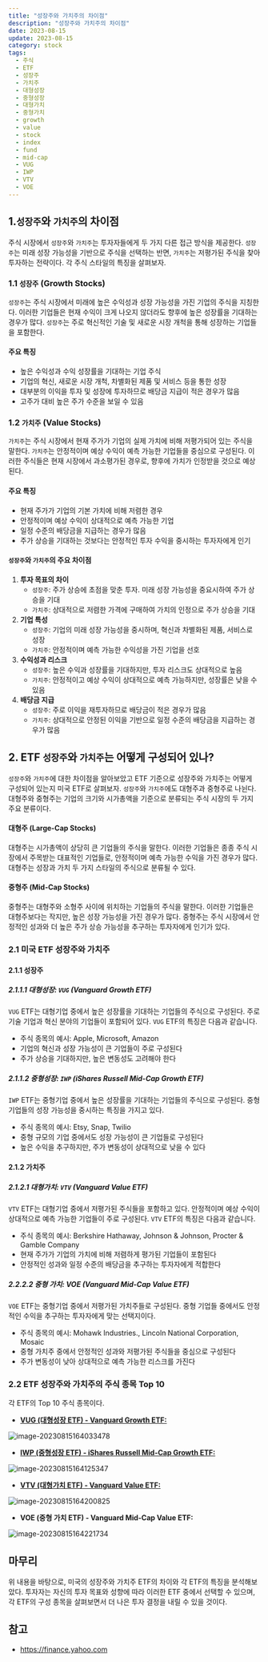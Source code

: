 ```yaml
---
title: "성장주와 가치주의 차이점"
description: "성장주와 가치주의 차이점"
date: 2023-08-15
update: 2023-08-15
category: stock
tags:
  - 주식
  - ETF
  - 성장주
  - 가치주
  - 대형성장
  - 중형성장
  - 대형가치
  - 중형가치
  - growth
  - value
  - stock
  - index
  - fund
  - mid-cap
  - VUG
  - IWP
  - VTV
  - VOE
---
```


## 1.`성장주`와 `가치주`의 차이점

주식 시장에서 `성장주`와 `가치주`는 투자자들에게 두 가지 다른 접근 방식을 제공한다. `성장주`는 미래 성장 가능성을 기반으로 주식을 선택하는 반면, `가치주`는 저평가된 주식을 찾아 투자하는 전략이다. 각 주식 스타일의 특징을 살펴보자.

### 1.1 `성장주` (Growth Stocks)

`성장주`는 주식 시장에서 미래에 높은 수익성과 성장 가능성을 가진 기업의 주식을 지칭한다. 이러한 기업들은 현재 수익이 크게 나오지 않더라도 향후에 높은 성장률을 기대하는 경우가 많다. `성장주`는 주로 혁신적인 기술 및 새로운 시장 개척을 통해 성장하는 기업들을 포함한다.

#### 주요 특징

- 높은 수익성과 수익 성장률을 기대하는 기업 주식
- 기업의 혁신, 새로운 시장 개척, 차별화된 제품 및 서비스 등을 통한 성장
- 대부분의 이익을 투자 및 성장에 투자하므로 배당금 지급이 적은 경우가 많음
- 고주가 대비 높은 주가 수준을 보일 수 있음

### 1.2 `가치주` (Value Stocks)

`가치주`는 주식 시장에서 현재 주가가 기업의 실제 가치에 비해 저평가되어 있는 주식을 말한다. `가치주`는 안정적이며 예상 수익이 예측 가능한 기업들을 중심으로 구성된다. 이러한 주식들은 현재 시장에서 과소평가된 경우로, 향후에 가치가 인정받을 것으로 예상된다.

#### 주요 특징

- 현재 주가가 기업의 기본 가치에 비해 저렴한 경우
- 안정적이며 예상 수익이 상대적으로 예측 가능한 기업
- 일정 수준의 배당금을 지급하는 경우가 많음
- 주가 상승을 기대하는 것보다는 안정적인 투자 수익을 중시하는 투자자에게 인기



#### `성장주`와 `가치주`의 주요 차이점

1. **투자 목표의 차이**
    - `성장주`: 주가 상승에 초점을 맞춘 투자. 미래 성장 가능성을 중요시하여 주가 상승을 기대
    - `가치주`: 상대적으로 저렴한 가격에 구매하여 가치의 인정으로 주가 상승을 기대
2. **기업 특성**
    - `성장주`: 기업의 미래 성장 가능성을 중시하며, 혁신과 차별화된 제품, 서비스로 성장
    - `가치주`: 안정적이며 예측 가능한 수익성을 가진 기업을 선호
3. **수익성과 리스크**
    - `성장주`: 높은 수익과 성장률을 기대하지만, 투자 리스크도 상대적으로 높음
    - `가치주`: 안정적이고 예상 수익이 상대적으로 예측 가능하지만, 성장률은 낮을 수 있음
4. **배당금 지급**
    - `성장주`: 주로 이익을 재투자하므로 배당금이 적은 경우가 많음
    - `가치주`: 상대적으로 안정된 이익을 기반으로 일정 수준의 배당금을 지급하는 경우가 많음

## 2. ETF `성장주`와 `가치주`는 어떻게 구성되어 있나?

`성장주`와 `가치주`에 대한 차이점을 알아보았고 ETF 기준으로 성장주와 가치주는 어떻게 구성되어 있는지 미국 ETF로 살펴보자. `성장주`와 `가치주`에도 대형주과 중형주로 나뉜다. 대형주와 중형주는 기업의 크기와 시가총액을 기준으로 분류되는 주식 시장의 두 가지 주요 분류이다.

#### 대형주 (Large-Cap Stocks)

대형주는 시가총액이 상당히 큰 기업들의 주식을 말한다. 이러한 기업들은 종종 주식 시장에서 주목받는 대표적인 기업들로, 안정적이며 예측 가능한 수익을 가진 경우가 많다. 대형주는 성장과 가치 두 가지 스타일의 주식으로 분류될 수 있다.

#### 중형주 (Mid-Cap Stocks)

중형주는 대형주와 소형주 사이에 위치하는 기업들의 주식을 말한다. 이러한 기업들은 대형주보다는 작지만, 높은 성장 가능성을 가진 경우가 많다. 중형주는 주식 시장에서 안정적인 성과와 더 높은 주가 상승 가능성을 추구하는 투자자에게 인기가 있다.

### 2.1 미국 ETF 성장주와 가치주

#### 2.1.1 성장주

##### 2.1.1.1 대형성장: `VUG` (Vanguard Growth ETF)

`VUG` ETF는 대형기업 중에서 높은 성장률을 기대하는 기업들의 주식으로 구성된다. 주로 기술 기업과 혁신 분야의 기업들이 포함되어 있다. `VUG` ETF의 특징은 다음과 같습니다.

- 주식 종목의 예시: Apple, Microsoft, Amazon
- 기업의 혁신과 성장 가능성이 큰 기업들이 주로 구성된다
- 주가 상승을 기대하지만, 높은 변동성도 고려해야 한다

##### 2.1.1.2 중형성장: `IWP` (iShares Russell Mid-Cap Growth ETF)

`IWP` ETF는 중형기업 중에서 높은 성장률을 기대하는 기업들의 주식으로 구성된다. 중형 기업들의 성장 가능성을 중시하는 특징을 가지고 있다.

- 주식 종목의 예시: Etsy, Snap, Twilio
- 중형 규모의 기업 중에서도 성장 가능성이 큰 기업들로 구성된다
- 높은 수익을 추구하지만, 주가 변동성이 상대적으로 낮을 수 있다

#### 2.1.2 가치주

##### 2.1.2.1 대형가치: `VTV` (Vanguard Value ETF)

`VTV` ETF는 대형기업 중에서 저평가된 주식들을 포함하고 있다. 안정적이며 예상 수익이 상대적으로 예측 가능한 기업들이 주로 구성된다. `VTV` ETF의 특징은 다음과 같습니다.

- 주식 종목의 예시: Berkshire Hathaway, Johnson & Johnson, Procter & Gamble Company
- 현재 주가가 기업의 가치에 비해 저렴하게 평가된 기업들이 포함된다
- 안정적인 성과와 일정 수준의 배당금을 추구하는 투자자에게 적합한다

##### 2.2.2.2 중형 가치: VOE (Vanguard Mid-Cap Value ETF)

`VOE` ETF는 중형기업 중에서 저평가된 가치주들로 구성된다. 중형 기업들 중에서도 안정적인 수익을 추구하는 투자자에게 맞는 선택지이다.

- 주식 종목의 예시: Mohawk Industries., Lincoln National Corporation, Mosaic
- 중형 가치주 중에서 안정적인 성과와 저평가된 주식들을 중심으로 구성된다
- 주가 변동성이 낮아 상대적으로 예측 가능한 리스크를 가진다

### 2.2 ETF 성장주와 가치주의 주식 종목 Top 10

각 ETF의 Top 10 주식 종목이다.

- [**VUG (대형성장 ETF) - Vanguard Growth ETF:**](https://finance.yahoo.com/quote/VUG/holdings/)

![image-20230815164033478](image-20230815164033478.png)

- [**IWP (중형성장 ETF) - iShares Russell Mid-Cap Growth ETF:**](https://finance.yahoo.com/quote/IWP/holdings?p=IWP)

![image-20230815164125347](image-20230815164125347.png)

- [**VTV (대형가치 ETF) - Vanguard Value ETF:**](https://finance.yahoo.com/quote/VTV/holdings?p=VTV)

![image-20230815164200825](image-20230815164200825.png)

- **VOE (중형 가치 ETF) - Vanguard Mid-Cap Value ETF:**

![image-20230815164221734](image-20230815164221734.png)

## 마무리

위 내용을 바탕으로, 미국의 성장주와 가치주 ETF의 차이와 각 ETF의 특징을 분석해보았다. 투자자는 자신의 투자 목표와 성향에 따라 이러한 ETF 중에서 선택할 수 있으며, 각 ETF의 구성 종목을 살펴보면서 더 나은 투자 결정을 내릴 수 있을 것이다.

## 참고

- https://finance.yahoo.com
